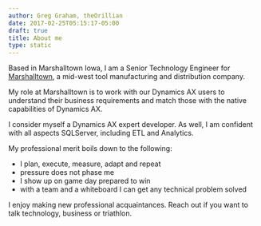 ```yaml
---
author: Greg Graham, theOrillian
date: 2017-02-25T05:15:17-05:00
draft: true
title: About me
type: static
---
```


Based in Marshalltown Iowa, I am a Senior Technology Engineer for <a href="https://marshalltown.com" target="_blank">Marshalltown</a>, a mid-west tool manufacturing and distribution company.

My role at Marshalltown is to work with our Dynamics AX users to understand their business requirements and match those with the native capabilities of Dynamics AX. 

I consider myself a Dynamics AX expert developer. As well, I am confident with all aspects SQLServer, including ETL and Analytics.

My professional merit boils down to the following:
- I plan, execute, measure, adapt and repeat
- pressure does not phase me
- I show up on game day prepared to win
- with a team and a whiteboard I can get any technical problem solved

I enjoy making new professional acquaintances. Reach out if you want to talk technology, business or triathlon.
